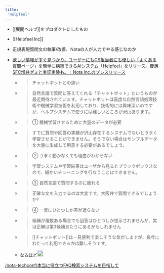 ```yaml
---
title:
 'Helpfeel'
---
```


- [[展開ヘルプ]]をプロダクトにしたもの
- [[Helpfeel Inc]]

- 正規表現質問文の執筆/改善、Notaの人が人力でやる感じなのか

- [欲しい情報がすぐ見つかり、ユーザーにもCS担当者にも優しい「よくある質問ページ」を簡単に構築できるAIシステム「Helpfeel」をリリース。慶應SFC増井ゼミと実証実験も。｜Nota Inc.のプレスリリース](https://prtimes.jp/main/html/rd/p/000000010.000027275.html)
    - > チャットボットとの違い
    - >  自然言語で質問に答えてくれる「チャットボット」というものが最近期待されています。チャットボットは高度な自然言語処理技術や機械学習技術を利用しており、技術的には興味深いのですが、ヘルプシステムで使うには難しいところが沢山あります。
    - >  ① 機械学習させるために大量のデータが必要
    - >  すでに質問や回答の実績が沢山存在するシステムでないとうまく学習させることができません。そうでない場合はサンプルデータを大量に生成して用意する必要があるでしょう。
    - >  ② うまく動かなくても理由がわからない
    - >  学習システムや学習結果はユーザから見るとブラックボックスなので、細かいチューニングを行なうことはできません。
    - >  ③ 自然言語で質問するのに疲れる
    - >   正確な文を入力するのは大変です。大阪弁で質問できるでしょうか?
    - >  ④ 一度にひとつしか答が返らない
    - >  候補が複数ある場合でも回答はひとつしか提示されませんが、実は正解は第3候補あたりにあるかもしれません
    - > [[チャットボット]]は一見便利で楽しそうな気がしますが、長年にわたって利用できるかは難しそうです。
    - なるほど<img src='https://scrapbox.io/api/pages/blu3mo-public/blu3mo/icon' alt='blu3mo.icon' height="19.5"/>

[/nota-techconf/本当に役立つFAQ検索システムを目指して](https://scrapbox.io/nota-techconf/本当に役立つFAQ検索システムを目指して)
